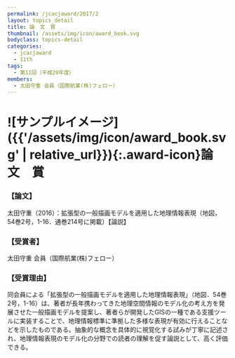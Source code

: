 ```yaml
---
permalink: /jcacjaward/2017/2
layout: topics_detail
title: 論　文　賞
thumbnail: /assets/img/icon/award_book.svg
bodyclass: topics-detail
categories:
  - jcacjaward
  - 11th
tags:
  - 第11回（平成29年度）
members:
  - 太田守重 会員（国際航業(株)フェロー）
---
```


# ![サンプルイメージ]({{'/assets/img/icon/award_book.svg' | relative_url}}){:.award-icon}論　文　賞

### 【論文】

太田守重（2016）：拡張型の一般描画モデルを適用した地理情報表現（地図，54巻2号，1-16．通巻214号に掲載）【論説】

### 【受賞者】

太田守重 会員（国際航業(株)フェロー）

### 【受賞理由】

同会員による「拡張型の一般描画モデルを適用した地理情報表現」（地図．54巻2号，1-16）は、著者が長年携わってきた地理空間情報のモデル化の考え方を発展させた一般描画モデルを提案し、著者らが開発したGISの一種である支援ツールに実装することで、地理情報標準に準拠した多様な表現が有効に行えることなどを示したものである。抽象的な概念を具体的に視覚化する試みが丁寧に記述され、地理情報表現のモデル化の分野での読者の理解を促す論説として、高く評価できる。

